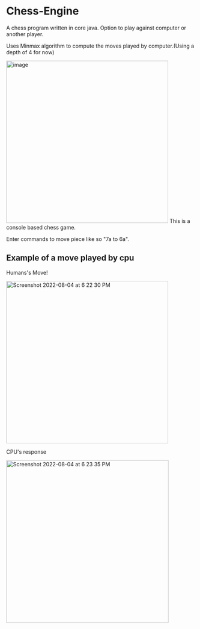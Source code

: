 # Chess-Engine
A chess program written in core java. Option to play against computer or another player. 

Uses Minmax algorithm to compute the moves played by computer.(Using a depth of 4 for now)

<img width="431" alt="image" src="https://user-images.githubusercontent.com/43334232/182849272-7d735e9a-d3bf-4c57-9707-408dc7627a64.png">
This is a console based chess game.


Enter commands to move piece like so "7a to 6a".

## Example of a move played by cpu
Humans's Move!

<img width="431" alt="Screenshot 2022-08-04 at 6 22 30 PM" src="https://user-images.githubusercontent.com/43334232/182852558-39285188-a119-4a2b-86fb-bf02371ce44b.png">

CPU's response

<img width="432" alt="Screenshot 2022-08-04 at 6 23 35 PM" src="https://user-images.githubusercontent.com/43334232/182852145-94cc84a2-355b-4c27-ac75-3a83d7839a44.png">
